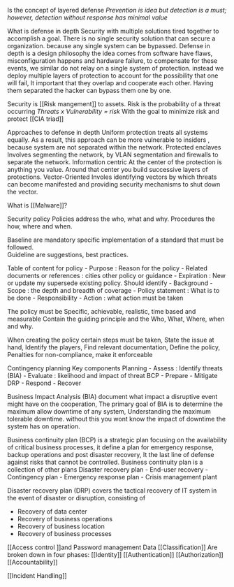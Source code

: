 Is the concept of layered defense 
*Prevention is idea but detection is a must; however, detection without response has minimal value*

What is defense in depth
	Security with multiple solutions tired together to accomplish a goal. There is no single security solution that can secure a organization. because any single system can be bypassed. 
	Defense in depth is a design philosophy the idea comes from software have flaws, misconfiguration happens and hardware failure, to compensate for these events, we similar do not relay on a single system of protection. instead we deploy multiple layers of protection to account for the possibility that one will fail, It important that they overlap and cooperate each other. Having them separated the hacker can bypass them one by one.  

Security is [[Risk mangement]] to assets. Risk is the probability of a threat occurring 
*Threats x Vulnerability = risk*
With the goal to minimize risk and protect [[CIA triad]]


Approaches to defense in depth
	Uniform protection
		treats all systems equally. As a result, this approach can be more vulnerable to insiders , because system are not separated  within the network. 
	Protected enclaves
		Involves segmenting the network, by VLAN segmentation and firewalls to separate the network. 
	Information centric
		At the center of the protection is anything you value. Around that center you build successive layers of protections. 
	Vector-Oriented 
		Involes identifying vectors by which threats can become manifested and providing security mechanisms to shut down the vector.
		
 What is [[Malware]]?
 
Security policy 
Policies address the who, what and why. 
Procedures the how, where and when. 

Baseline are mandatory specific implementation of a standard that must be followed.  
Guideline are suggestions, best practices. 

Table of content for policy
	-	Purpose : Reason for the policy
	-	Related documents or references : cities other policy or guidance
	-	Expiration : New or update my supersede existing policy. Should identify 
	-	Background
	-	Scope : the depth and breadth of coverage
	-	Policy statement : What is to be done
	-	Responsibility
	-	Action : what action must be taken
	
The policy must be Specific, achievable, realistic, time based and measurable
Contain the guiding principle and the Who, What, Where, when and why. 
	
When creating the policy certain steps must be taken, State the issue at hand, Identify the players, Find relevant documentation, Define the policy, Penalties for non-compliance, make it enforceable 

Contingency planning 
Key components 
Planning 
	-	Assess : Identify threats (BIA)
	-	Evaluate : likelihood and impact of threat 
	BCP
		-	Prepare
		-	Mitigate
	DRP
		-	Respond
		-	Recover

Business Impact Analysis (BIA) document what impact a disruptive event might have on the cooperation, The primary goal of BIA is to determine the maximum allow downtime of any system, Understanding the maximum tolerable downtime. without this you wont know the impact of downtime the system has on operation. 


Business continuity plan (BCP) is a strategic plan focusing on the availability of critical business processes, it define a plan for emergency response, backup operations and post disaster recovery, It the last line of defense against risks that cannot be controlled. 
Business continuity plan is a collection of other plans 
	Disaster recovery plan
	-	End-user recovery 
	-	Contingency plan
	-	Emergency response plan
	-	Crisis management plant


Disaster recovery plan (DRP) covers the tactical recovery of IT system in the event of disaster or disruption, consisting of 
-	Recovery of data center
-	Recovery of business operations
-	Recovery of business location 
-	Recovery of business processes



[[Access control ]]and Password management
	Data [[Classification]]
Are broken down in four phases:	
[[Identity]] [[Authentication]] [[Authorization]][[Accountability]]

[[Incident Handling]]
